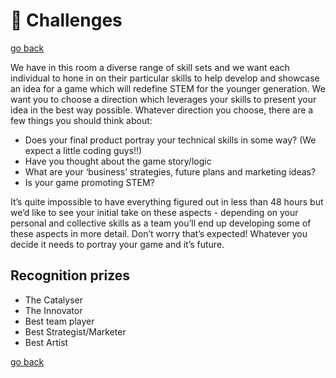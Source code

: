 # 🏅 Challenges

[go back](/)

We have in this room a diverse range of skill sets and we want each individual to hone in on their particular skills to help develop and showcase an idea for a game which will redefine STEM for the younger generation. We want you to choose a direction which leverages your skills to present your idea in the best way possible. Whatever direction you choose, there are a few things you should think about:

- Does your final product portray your technical skills in some way? (We expect a little coding guys!!)
- Have you thought about the game story/logic
- What are your ‘business’ strategies, future plans and marketing ideas?
- Is your game promoting STEM?

It’s quite impossible to have everything figured out in less than 48 hours but we’d like to see your initial take on these aspects - depending on your personal and collective skills as a team you’ll end up developing some of these aspects in more detail. Don’t worry that’s expected! Whatever you decide it needs to portray your game and it’s future.

## Recognition prizes

- The Catalyser
- The Innovator
- Best team player
- Best Strategist/Marketer
- Best Artist

[go back](/)